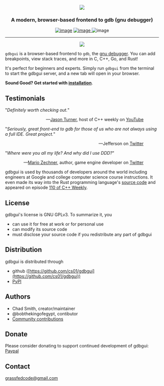 <p align="center">
<a href="http://gdbgui.com"><img src="https://github.com/cs01/gdbgui/raw/master/images/gdbgui_banner.png"></a>
</p>

<h3 align="center">
A modern, browser-based frontend to gdb (gnu debugger)
</h3>

<p align="center">
<a href="https://travis-ci.org/cs01/gdbgui">
<img src="https://travis-ci.org/cs01/gdbgui.svg?branch=master" alt="image" /></a>

<a href="https://pypi.python.org/pypi/gdbgui/">
<img src="https://img.shields.io/badge/pypi-0.13.1.3-blue.svg" alt="image" />
</a>

<img src="https://pepy.tech/badge/gdbgui" alt="image" />

</p>

---

<p align="center">
<a href="https://github.com/cs01/gdbgui/raw/master/screenshots/gdbgui_animation.gif">
<img src="https://github.com/cs01/gdbgui/raw/master/screenshots/gdbgui_animation.gif">
</a>

</p>

`gdbgui` is a browser-based frontend to `gdb`, the [gnu debugger](https://www.gnu.org/software/gdb/). You can add breakpoints, view stack traces, and more in C, C++, Go, and Rust!

It's perfect for beginners and experts. Simply run `gdbgui` from the terminal to start the gdbgui server, and a new tab will open in your browser.

**Sound Good? Get started with [installation](installation)**.

## Testimonials

"*Definitely worth checking out.*"

<div style="text-align: right; margin-right: 10%;">
—<a href="https://www.youtube.com/user/lefticus1">Jason Turner</a>, host of C++ weekly on <a href="https://www.youtube.com/watch?v=em842geJhfk">YouTube</a>
</div>

"_Seriously, great front-end to gdb for those of us who are not always using a full IDE. Great project._"

<div style="text-align: right; margin-right: 10%;">
—Jefferson on <a href="https://twitter.com/jeffamstutz/status/955647577373978624">Twitter</a>
</div>

"_Where were you all my life? And why did I use DDD?_"

<div style="text-align: right; margin-right: 10%;">
—<a href="https://github.com/badlogic">Mario Zechner</a>, author, game engine developer on <a href="https://twitter.com/badlogicgames/status/925079139446591490">Twitter</a>
</div>

gdbgui is used by thousands of developers around the world including engineers at Google and college computer science course instructions. It even made its way into the Rust programming language's [source code](https://github.com/rust-lang/rust/blob/master/src/etc/rust-gdbgui) and appeared on episode [110 of C++ Weekly](​https://youtu.be/em842geJhfk).



## License

gdbgui's license is GNU GPLv3. To summarize it, you

- can use it for free at work or for personal use
- can modify its source code
- must disclose your source code if you redistribute any part of gdbgui

## Distribution

gdbgui is distributed through

- github ([https://github.com/cs01/gdbgui](https://github.com/cs01/gdbgui))
- [PyPI](https://pypi.python.org/pypi/gdbgui/)

## Authors

- Chad Smith, creator/maintainer
- @bobthekingofegypt, contibutor
- [Community contributions](https://github.com/cs01/gdbgui/graphs/contributors)

## Donate

Please consider donating to support continued development of gdbgui: [Paypal](https://www.paypal.me/grassfedcode/20)

## Contact

grassfedcode@gmail.com
